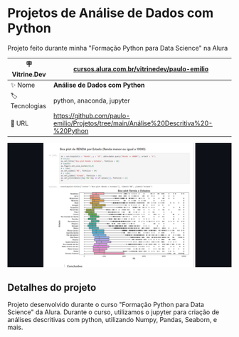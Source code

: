 # Projetos de Análise de Dados com Python

Projeto feito durante minha "Formação Python para Data Science" na Alura

| :placard: Vitrine.Dev | [cursos.alura.com.br/vitrinedev/paulo-emilio](https://cursos.alura.com.br/vitrinedev/paulo-emilio) |
| -------------  | --- |
| :sparkles: Nome        | **Análise de Dados com Python**
| :label: Tecnologias | python, anaconda, jupyter
| :rocket: URL        | https://github.com/paulo-emilio/Projetos/tree/main/Análise%20Descritiva%20-%20Python

<!-- Inserir imagem com a #vitrinedev ao final do link -->
[![](https://github.com/paulo-emilio/Projetos/blob/main/An%C3%A1lise%20Descritiva%20-%20Python/An%C3%A1lise%20Descritiva%20-%20IBGE%202015/print/print_exemplo.png)](https://github.com/paulo-emilio/Projetos/tree/main/Análise%20Descritiva%20-%20Python)

## Detalhes do projeto

Projeto desenvolvido durante o curso "Formação Python para Data Science" da Alura. Durante o curso, utilizamos o jupyter para criação de análises descritivas com python, utilizando Numpy, Pandas, Seaborn, e mais.
